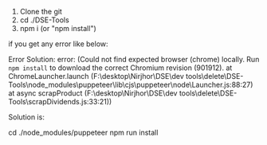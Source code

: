 
1. Clone the git
2. cd ./DSE-Tools
3. npm i (or "npm install")

if you get any error like below: 

Error Solution: 
error:
(Could not find expected browser (chrome) locally. Run `npm install` to download the correct Chromium revision (901912).
    at ChromeLauncher.launch (F:\desktop\Nirjhor\DSE\dev tools\delete\DSE-Tools\node_modules\puppeteer\lib\cjs\puppeteer\node\Launcher.js:88:27)    
    at async scrapProduct (F:\desktop\Nirjhor\DSE\dev tools\delete\DSE-Tools\scrapDividends.js:33:21))

Solution is:
    
cd ./node_modules/puppeteer
npm run install